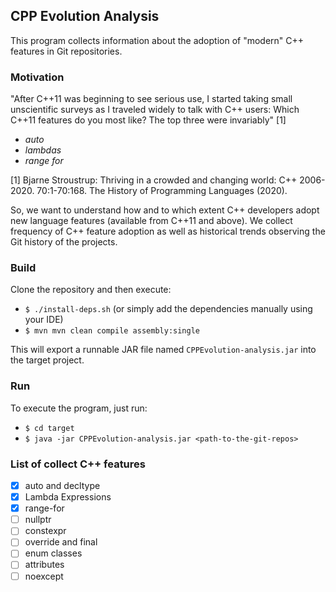 ## CPP Evolution Analysis

This program collects information about the adoption of
"modern" C++ features in Git repositories.

### Motivation

"After C++11 was beginning to see serious use, I started taking small unscientific surveys as I
traveled widely to talk with C++ users: Which C++11 features do you most like? The top three
were invariably" [1]

   * *auto*
   * *lambdas*
   * *range for*

[1] Bjarne Stroustrup: Thriving in a crowded and changing world: C++ 2006-2020. 70:1-70:168.
The History of Programming Languages (2020).

So, we want to understand how and to which extent C++ developers adopt new language
features (available from C++11 and above). We collect frequency of C++ feature
adoption as well as historical trends observing the Git history of the projects.


### Build

Clone the repository and then execute:

   * `$ ./install-deps.sh` (or simply add the dependencies manually using your IDE)
   * `$ mvn mvn clean compile assembly:single`

This will export a runnable JAR file named `CPPEvolution-analysis.jar` into the target project.

### Run

To execute the program, just run:

   * `$ cd target`
   * `$ java -jar CPPEvolution-analysis.jar <path-to-the-git-repos>`

### List of collect C++ features

   - [x] auto and decltype
   - [x] Lambda Expressions
   - [X] range-for
   - [ ] nullptr
   - [ ] constexpr
   - [ ] override and final
   - [ ] enum classes
   - [ ] attributes
   - [ ] noexcept